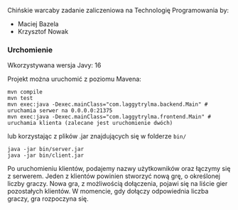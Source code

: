 Chińskie warcaby
zadanie zaliczeniowa na Technologię Programowania by:
- Maciej Bazela
- Krzysztof Nowak


### Urchomienie
Wkorzystywana wersja Javy: 16

Projekt można uruchomić z poziomu Mavena:
```shell
mvn compile
mvn test
mvn exec:java -Dexec.mainClass="com.laggytrylma.backend.Main" # uruchamia serwer na 0.0.0.0:21375
mvn exec:java -Dexec.mainClass="com.laggytrylma.frontend.Main" # uruchamia klienta (zalecane jest uruchomienie dwóch)
```

lub korzystając z plików .jar znajdujących się w folderze `bin/`
```shell
java -jar bin/server.jar
java -jar bin/client.jar
```

Po uruchomieniu klientów, podajemy nazwy użytkowników oraz łączymy się z serwerem.
Jeden z klientów powinien stworzyć nową grę, o określonej liczby graczy. 
Nowa gra, z możliwością dołączenia, pojawi się na liście gier pozostałych klientów.
W momencie, gdy dołączy odpowiednia liczba graczy, gra rozpoczyna się.
